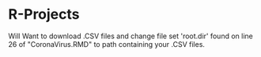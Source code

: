 # R-Projects

Will Want to download .CSV files and change file set 'root.dir' found on line 26 of "CoronaVirus.RMD" to path containing your .CSV files.
